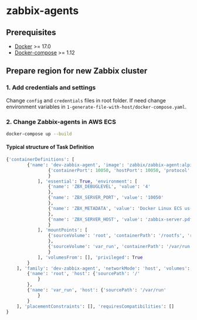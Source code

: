 # zabbix-agents

## Prerequisites

* [Docker](https://docs.docker.com/engine/installation/) >= 17.0
* [Docker-compose](https://docs.docker.com/compose/install/) >= 1.12

## Prepare region for new Zabbix cluster

### 1. Add credentials and settings

Change `config` and `credentials` files in root folder. If need change environment variables in `1-generate-file-with-host/docker-compose.yaml`.

### 2. Change Zabbix-agents in AWS ECS

```bash
docker-compose up --build
```

#### Typical structure of Task Definition

```python
{'containerDefinitions': [
        {'name': 'dev-zabbix-agent', 'image': 'zabbix/zabbix-agent:alpine-trunk', 'cpu': 64, 'memory': 64, 'portMappings': [
                {'containerPort': 10050, 'hostPort': 10050, 'protocol': 'tcp'
                }
            ], 'essential': True, 'environment': [
                {'name': 'ZBX_DEBUGLEVEL', 'value': '4'
                },
                {'name': 'ZBX_SERVER_PORT', 'value': '10050'
                },
                {'name': 'ZBX_METADATA', 'value': 'Docker Linux ECS us-east-1 dev-zabbix-agent'
                },
                {'name': 'ZBX_SERVER_HOST', 'value': 'zabbix-server.pdf.int,internal-dev-zabbix-server-1655492707.us-east-1.elb.amazon'
                }
            ], 'mountPoints': [
                {'sourceVolume': 'root', 'containerPath': '/rootfs', 'readOnly': True
                },
                {'sourceVolume': 'var_run', 'containerPath': '/var/run', 'readOnly': False
                }
            ], 'volumesFrom': [], 'privileged': True
        }
    ], 'family': 'dev-zabbix-agent', 'networkMode': 'host', 'volumes': [
        {'name': 'root', 'host': {'sourcePath': '/'
            }
        },
        {'name': 'var_run', 'host': {'sourcePath': '/var/run'
            }
        }
    ], 'placementConstraints': [], 'requiresCompatibilities': []
}
```
